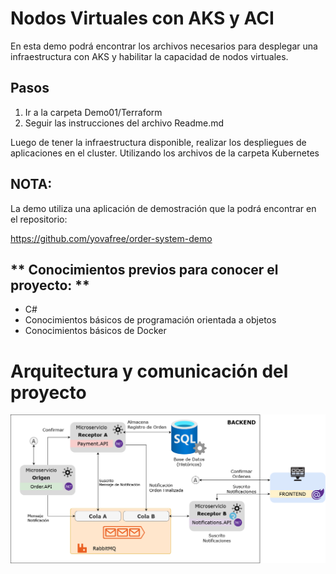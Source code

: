 # Nodos Virtuales con AKS y ACI

En esta demo podrá encontrar los archivos necesarios para desplegar una infraestructura con AKS y habilitar la capacidad de nodos virtuales. 

## Pasos

1) Ir a la carpeta Demo01/Terraform
2) Seguir las instrucciones del archivo Readme.md

Luego de tener la infraestructura disponible, realizar los despliegues de aplicaciones en el cluster. 
Utilizando los archivos de la carpeta Kubernetes

## NOTA:
La demo utiliza una aplicación de demostración que la podrá encontrar en el repositorio: 

https://github.com/yovafree/order-system-demo

## ** Conocimientos previos para conocer el proyecto: **  
* C#
* Conocimientos básicos de programación orientada a objetos
* Conocimientos básicos de Docker

# Arquitectura y comunicación del proyecto

![image info](./img/arquitectura.png)